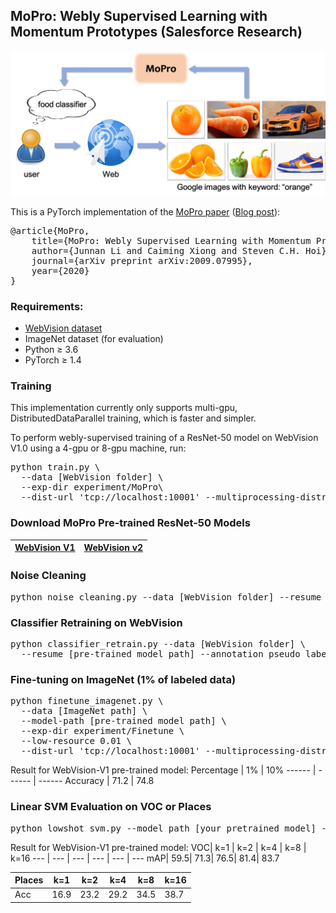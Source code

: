 ## MoPro: Webly Supervised Learning with Momentum Prototypes (Salesforce Research)
<img src="./img/blog.png" width="600">

This is a PyTorch implementation of the <a href="https://arxiv.org/abs/2009.07995">MoPro paper</a> (<a href="https://blog.einstein.ai/mopro-webly-supervised-learning-with-momentum-prototypes/">Blog post</a>):
<pre>
@article{MoPro,
	title={MoPro: Webly Supervised Learning with Momentum Prototypes},
	author={Junnan Li and Caiming Xiong and Steven C.H. Hoi},
	journal={arXiv preprint arXiv:2009.07995},
	year={2020}
}</pre>


### Requirements:
* <a href="https://data.vision.ee.ethz.ch/cvl/webvision/download.html">WebVision dataset</a>
* ImageNet dataset (for evaluation)
* Python ≥ 3.6
* PyTorch ≥ 1.4


### Training
This implementation currently only supports multi-gpu, DistributedDataParallel training, which is faster and simpler.

To perform webly-supervised training of a ResNet-50 model on WebVision V1.0 using a 4-gpu or 8-gpu machine, run: 
<pre>python train.py \ 
  --data [WebVision folder] \ 
  --exp-dir experiment/MoPro\
  --dist-url 'tcp://localhost:10001' --multiprocessing-distributed --world-size 1 --rank 0
</pre>


### Download MoPro Pre-trained ResNet-50 Models
<a href="https://storage.googleapis.com/sfr-pcl-data-research/MoPro_checkpoint/MoPro_V1_epoch90.tar">WebVision V1</a>| <a href="https://storage.googleapis.com/sfr-pcl-data-research/MoPro_checkpoint/MoPro_V2_epoch90.tar">WebVision v2</a>
------ | ------


### Noise Cleaning
<pre>python noise_cleaning.py --data [WebVision folder] --resume [pre-trained model path] --annotation pseudo_label.json
</pre>


### Classifier Retraining on WebVision
<pre>python classifier_retrain.py --data [WebVision folder] \ 
  --resume [pre-trained model path] --annotation pseudo_label.json --exp-dir experiment/cRT
</pre>

### Fine-tuning on ImageNet (1% of labeled data)
<pre>python finetune_imagenet.py \
  --data [ImageNet path] \
  --model-path [pre-trained model path] \
  --exp-dir experiment/Finetune \
  --low-resource 0.01 \
  --dist-url 'tcp://localhost:10001' --multiprocessing-distributed --world-size 1 --rank 0 
</pre>

Result for WebVision-V1 pre-trained model: 
Percentage | 1% | 10% 
------ | ------ | ------
Accuracy | 71.2 | 74.8 


### Linear SVM Evaluation on VOC or Places
<pre>python lowshot_svm.py --model_path [your pretrained model] --dataset VOC --voc-path [VOC data path]
</pre>

Result for WebVision-V1 pre-trained model: 
VOC| k=1 | k=2 | k=4 | k=8 | k=16
--- | --- | --- | --- | --- | --- 
mAP| 59.5| 71.3| 76.5| 81.4| 83.7

Places| k=1 | k=2 | k=4 | k=8 | k=16
--- | --- | --- | --- | --- | --- 
Acc| 16.9| 23.2| 29.2| 34.5| 38.7
